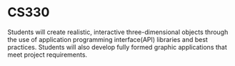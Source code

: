 # CS330
Students will create realistic, interactive three-dimensional objects through the use of application programming interface(API) libraries and best practices. Students will also develop fully formed graphic applications that meet project requirements.
